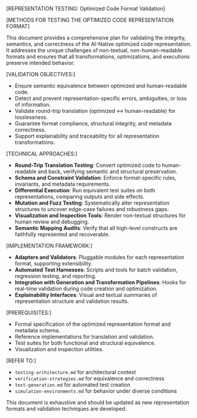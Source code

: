 [REPRESENTATION TESTING: Optimized Code Format Validation]

[METHODS FOR TESTING THE OPTIMIZED CODE REPRESENTATION FORMAT]

This document provides a comprehensive plan for validating the integrity, semantics, and correctness of the AI-Native optimized code representation. It addresses the unique challenges of non-textual, non-human-readable formats and ensures that all transformations, optimizations, and executions preserve intended behavior.

[VALIDATION OBJECTIVES:]
- Ensure semantic equivalence between optimized and human-readable code.
- Detect and prevent representation-specific errors, ambiguities, or loss of information.
- Validate round-trip translation (optimized ↔ human-readable) for losslessness.
- Guarantee format compliance, structural integrity, and metadata correctness.
- Support explainability and traceability for all representation transformations.

[TECHNICAL APPROACHES:]
- **Round-Trip Translation Testing**: Convert optimized code to human-readable and back, verifying semantic and structural preservation.
- **Schema and Constraint Validation**: Enforce format-specific rules, invariants, and metadata requirements.
- **Differential Execution**: Run equivalent test suites on both representations, comparing outputs and side effects.
- **Mutation and Fuzz Testing**: Systematically alter representation structures to uncover edge-case failures and robustness gaps.
- **Visualization and Inspection Tools**: Render non-textual structures for human review and debugging.
- **Semantic Mapping Audits**: Verify that all high-level constructs are faithfully represented and recoverable.

[IMPLEMENTATION FRAMEWORK:]
- **Adapters and Validators**: Pluggable modules for each representation format, supporting extensibility.
- **Automated Test Harnesses**: Scripts and tools for batch validation, regression testing, and reporting.
- **Integration with Generation and Transformation Pipelines**: Hooks for real-time validation during code creation and optimization.
- **Explainability Interfaces**: Visual and textual summaries of representation structure and validation results.

[PREREQUISITES:]
- Formal specification of the optimized representation format and metadata schema.
- Reference implementations for translation and validation.
- Test suites for both functional and structural equivalence.
- Visualization and inspection utilities.

[REFER TO:]
- `testing-architecture.md` for architectural context
- `verification-strategies.md` for equivalence and correctness
- `test-generation.md` for automated test creation
- `simulation-environments.md` for behavior under diverse conditions

This document is exhaustive and should be updated as new representation formats and validation techniques are developed.